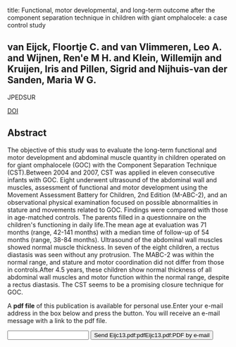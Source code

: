 title: Functional, motor developmental, and long-term outcome after the component separation technique in children with giant omphalocele: a case control study

## van Eijck, Floortje C. and van Vlimmeren, Leo A. and Wijnen, Ren'e M H. and Klein, Willemijn and Kruijen, Iris and Pillen, Sigrid and Nijhuis-van der Sanden, Maria W G.
JPEDSUR

<a href="https://doi.org/10.1016/j.jpedsurg.2012.08.010">DOI</a>

## Abstract
The objective of this study was to evaluate the long-term functional and motor development and abdominal muscle quantity in children operated on for giant omphalocele (GOC) with the Component Separation Technique (CST).Between 2004 and 2007, CST was applied in eleven consecutive infants with GOC. Eight underwent ultrasound of the abdominal wall and muscles, assessment of functional and motor development using the Movement Assessment Battery for Children, 2nd Edition (M-ABC-2), and an observational physical examination focused on possible abnormalities in stature and movements related to GOC. Findings were compared with those in age-matched controls. The parents filled in a questionnaire on the children's functioning in daily life.The mean age at evaluation was 71 months (range, 42-141 months) with a median time of follow-up of 54 months (range, 38-84 months). Ultrasound of the abdominal wall muscles showed normal muscle thickness. In seven of the eight children, a rectus diastasis was seen without any protrusion. The MABC-2 was within the normal range, and stature and motor coordination did not differ from those in controls.After 4.5 years, these children show normal thickness of all abdominal wall muscles and motor function within the normal range, despite a rectus diastasis. The CST seems to be a promising closure technique for GOC.

A <b>pdf file</b> of this publication is available for personal use.Enter your e-mail address in the box below and press the button. You will receive an e-mail message with a link to the pdf file.
<form action="sender.php">  <input type="text" name="email">  <input type="submit" value="Send Eijc13.pdf:pdfEijc13.pdf:PDF by e-mail"></form>